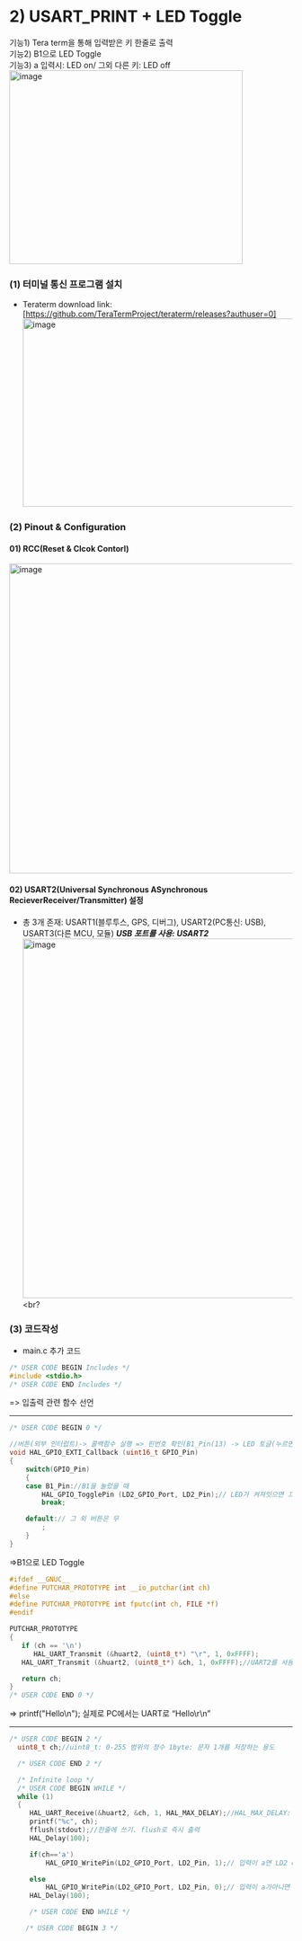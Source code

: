 # 2) USART_PRINT + LED Toggle
기능1) Tera term을 통해 입력받은 키 한줄로 출력<br>
기능2) B1으로 LED Toggle<br>
기능3) a 입력시: LED on/ 그외 다른 키: LED off<br>
<img width="415" height="345" alt="image" src="https://github.com/user-attachments/assets/1df061dd-86ba-4a18-a5a7-256feece9460" />



### (1) 터미널 통신 프로그램 설치
- Teraterm download link: [https://github.com/TeraTermProject/teraterm/releases?authuser=0]
  <img width="913" height="335" alt="image" src="https://github.com/user-attachments/assets/531bfc1c-fa3f-4a66-9a6e-7d6bbc4f883b" /><br>
  
### (2) Pinout & Configuration
#### 01) RCC(Reset & Clcok Contorl)
<img width="1105" height="552" alt="image" src="https://github.com/user-attachments/assets/fea9eacc-5b89-47b8-8bb4-f71d4eb84576" />

#### 02) USART2(Universal Synchronous ASynchronous RecieverReceiver/Transmitter) 설정
- 총 3개 존재: USART1(블루투스, GPS, 디버그), USART2(PC통신: USB), USART3(다른 MCU, 모듈)
***USB 포트를 사용: USART2***
  <img width="1870" height="640" alt="image" src="https://github.com/user-attachments/assets/c9366d71-9230-49b9-9ba2-34b3a17afe1b" /><br?
  
### (3) 코드작성
- main.c 추가 코드
```c
/* USER CODE BEGIN Includes */
#include <stdio.h>
/* USER CODE END Includes */
```
=> 입출력 관련 함수 선언
___
```c
/* USER CODE BEGIN 0 */

//버튼(외부 인터럽트)-> 콜백함수 실행 => 핀번호 확인(B1_Pin(13) -> LED 토글(누르면 켜지다가 다음번누를때 꺼짐)
void HAL_GPIO_EXTI_Callback (uint16_t GPIO_Pin)
{
	switch(GPIO_Pin)
	{
	case B1_Pin://B1을 눌렀을 때
		HAL_GPIO_TogglePin (LD2_GPIO_Port, LD2_Pin);// LED가 켜져잇으면 끄고, 켜져 있으면 견다: Toggle
		break;

	default:// 그 외 버튼은 무
		;
	}
}
```
=>B1으로 LED Toggle
```c
#ifdef __GNUC__
#define PUTCHAR_PROTOTYPE int __io_putchar(int ch)
#else
#define PUTCHAR_PROTOTYPE int fputc(int ch, FILE *f)
#endif

PUTCHAR_PROTOTYPE
{
   if (ch == '\n')
      HAL_UART_Transmit (&huart2, (uint8_t*) "\r", 1, 0xFFFF);
   HAL_UART_Transmit (&huart2, (uint8_t*) &ch, 1, 0xFFFF);//UART2를 사용해서 1글자씩 전송, 0xFFFF: 전송 대기 최대 시간 = HAL_MAX_DELAY

   return ch;
} 
/* USER CODE END 0 */

```
=> printf("Hello\n"); 실제로 PC에서는 UART로 “Hello\r\n”
___

```c
/* USER CODE BEGIN 2 */
  uint8_t ch;//uint8_t: 0-255 범위의 정수 1byte: 문자 1개를 저장하는 용도

  /* USER CODE END 2 */

  /* Infinite loop */
  /* USER CODE BEGIN WHILE */
  while (1)
  {
	 HAL_UART_Receive(&huart2, &ch, 1, HAL_MAX_DELAY);//HAL_MAX_DELAY: 문자 들어올때까지 무한 대기
     printf("%c", ch);
     fflush(stdout);//한줄에 쓰기. flush로 즉시 출력
     HAL_Delay(100);

	 if(ch=='a')
		 HAL_GPIO_WritePin(LD2_GPIO_Port, LD2_Pin, 1);// 입력이 a면 LD2 on

	 else
		 HAL_GPIO_WritePin(LD2_GPIO_Port, LD2_Pin, 0);// 입력이 a가아니면 LD2 off
     HAL_Delay(100);

     /* USER CODE END WHILE */

    /* USER CODE BEGIN 3 */
```


  
